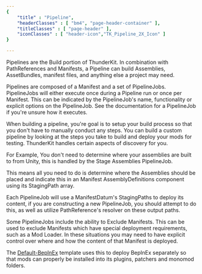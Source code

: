 ```yaml
---
{ 
	"title" : "Pipeline",
	"headerClasses" : [ "bm4", "page-header-container" ],
	"titleClasses" : [ "page-header" ],
	"iconClasses" : [ "header-icon","TK_Pipeline_2X_Icon" ]
}

---
```


Pipelines are the Build portion of ThunderKit. In combination with PathReferences and Manifests, a Pipeline can build Assemblies, AssetBundles, manifest files, and anything else a project may need.

Pipelines are composed of a Manifest and a set of PipelineJobs. PipelineJobs will either execute once during a Pipeline run or once per Manifest. This can be indicated by the PipelineJob&apos;s name, functionality or explicit options on the PipelineJob.  See the documentation for a PipelineJob if
you&apos;re unsure how it executes.

When building a pipeline, you&apos;re goal is to setup your build process so that you don't have to manually conduct any steps.  You can build a custom pipeline by looking at the steps you take to build and deploy your mods for testing.  ThunderKit handles certain aspects of discovery for you.  

For Example, You don't need to determine where your assemblies are built to from Unity, this is handled by the Stage Assemblies PipelineJob.

This means all you need to do is determine where the Assemblies should be placed and indicate this in an Manifest AssemblyDefinitions component using its StagingPath array.

Each PipelineJob will use a ManifestDatum's StagingPaths to deploy its content, if you are constructing a new PipelineJob, you should attempt to do this, as well as utilize PathReference's resolver on these output paths.

Some PipelineJobs include the ability to Exclude Manifests.  This can be used to exclude Manifests which have special deployment requirements,  such as a Mod Loader.  In these situations you may need to have explicit control over where and how the content of that Manifest is deployed.  

The [Default-BepInEx](assetlink://GUID/bc5e6d3336544e5361d16e63ddfca327) template uses this to deploy BepInEx separately so that mods can properly be installed into its plugins, patchers and monomod folders.